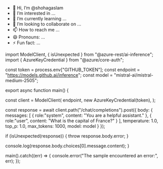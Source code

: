 - 👋 Hi, I’m @shohagaslam
- 👀 I’m interested in ...
- 🌱 I’m currently learning ...
- 💞️ I’m looking to collaborate on ...
- 📫 How to reach me ...
- 😄 Pronouns: ...
- ⚡ Fun fact: ...

<!---
shohagaslam/shohagaslam is a ✨ special ✨ repository because its `README.md` (this file) appears on your GitHub profile.
You can click the Preview link to take a look at your changes.
--->
import ModelClient, { isUnexpected } from "@azure-rest/ai-inference";
import { AzureKeyCredential } from "@azure/core-auth";

const token = process.env["GITHUB_TOKEN"];
const endpoint = "https://models.github.ai/inference";
const model = "mistral-ai/mistral-medium-2505";

export async function main() {

  const client = ModelClient(
    endpoint,
    new AzureKeyCredential(token),
  );

  const response = await client.path("/chat/completions").post({
    body: {
      messages: [
        { role:"system", content: "You are a helpful assistant." },
        { role:"user", content: "What is the capital of France?" }
      ],
      temperature: 1.0,
      top_p: 1.0,
      max_tokens: 1000,
      model: model
    }
  });

  if (isUnexpected(response)) {
    throw response.body.error;
  }

  console.log(response.body.choices[0].message.content);
}

main().catch((err) => {
  console.error("The sample encountered an error:", err);
});

